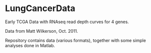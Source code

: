# LungCancerData
Early TCGA Data with RNAseq read depth curves for 4 genes. 

Data from Matt Wilkerson, Oct. 2011. 

Repository contains data (various formats), together with some simple analyses done in Matlab.

